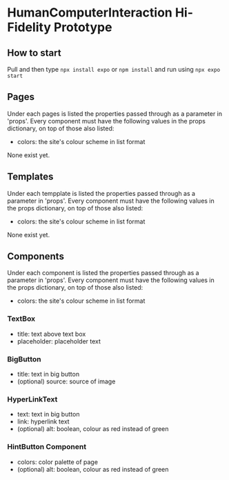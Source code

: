 
# HumanComputerInteraction Hi-Fidelity Prototype

## How to start
Pull and then type `npx install expo` or `npm install` and run using `npx expo start`


## Pages
Under each pages is listed the properties passed through as a parameter in 'props'. Every component must have the following values in the props dictionary, on top of those also listed:
- colors: the site's colour scheme in list format
  
None exist yet.



## Templates
Under each tempplate is listed the properties passed through as a parameter in 'props'. Every component must have the following values in the props dictionary, on top of those also listed:
- colors: the site's colour scheme in list format
  
None exist yet.


## Components
Under each component is listed the properties passed through as a parameter in 'props'. Every component must have the following values in the props dictionary, on top of those also listed:
- colors: the site's colour scheme in list format

### TextBox
- title: text above text box
- placeholder: placeholder text

### BigButton
- title: text in big button
- (optional) source: source of image

### HyperLinkText
- text: text in big button
- link: hyperlink text
- (optional) alt: boolean, colour as red instead of green

### HintButton Component
- colors: color palette of page
- (optional) alt: boolean, colour as red instead of green
